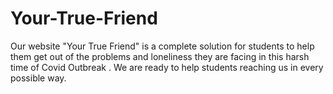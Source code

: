 # Your-True-Friend
Our website "Your True Friend" is a complete solution for students to help them get out of the problems and loneliness they are facing in this harsh time of Covid Outbreak . We are ready to help students reaching us in every possible way.
